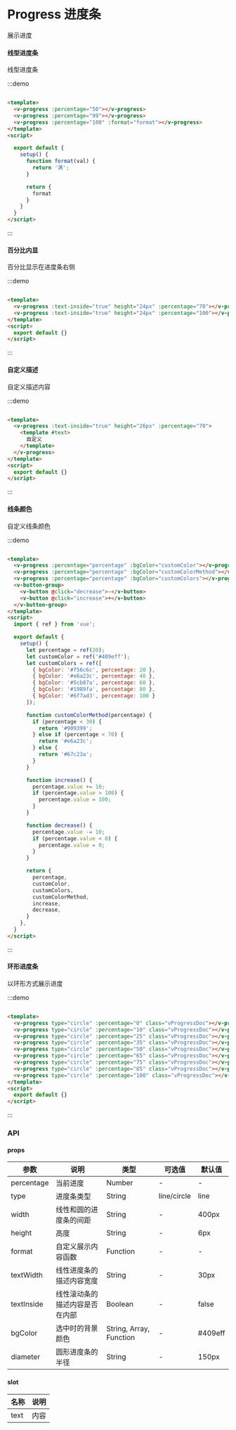 # Progress 进度条

展示进度

#### 线型进度条

线型进度条

:::demo

```html

<template>
  <v-progress :percentage="50"></v-progress>
  <v-progress :percentage="99"></v-progress>
  <v-progress :percentage="100" :format="format"></v-progress>
</template>
<script>

  export default {
    setup() {
      function format(val) {
        return '满';
      }

      return {
        format
      }
    }
  }
</script>
```

:::

#### 百分比内显

百分比显示在进度条右侧

:::demo

```html

<template>
  <v-progress :text-inside="true" height="24px" :percentage="70"></v-progress>
  <v-progress :text-inside="true" height="24px" :percentage="100"></v-progress>
</template>
<script>
  export default {}
</script>
```

:::

#### 自定义描述

自定义描述内容

:::demo

```html

<template>
  <v-progress :text-inside="true" height="26px" :percentage="70">
    <template #text>
      自定义
    </template>
  </v-progress>
</template>
<script>
  export default {}
</script>
```

:::

#### 线条颜色

自定义线条颜色

:::demo

```html

<template>
  <v-progress :percentage="percentage" :bgColor="customColor"></v-progress>
  <v-progress :percentage="percentage" :bgColor="customColorMethod"></v-progress>
  <v-progress :percentage="percentage" :bgColor="customColors"></v-progress>
  <v-button-group>
    <v-button @click="decrease">-</v-button>
    <v-button @click="increase">+</v-button>
  </v-button-group>
</template>
<script>
  import { ref } from 'vue';

  export default {
    setup() {
      let percentage = ref(20);
      let customColor = ref('#409eff');
      let customColors = ref([
        { bgColor: '#f56c6c', percentage: 20 },
        { bgColor: '#e6a23c', percentage: 40 },
        { bgColor: '#5cb87a', percentage: 60 },
        { bgColor: '#1989fa', percentage: 80 },
        { bgColor: '#6f7ad3', percentage: 100 }
      ]);

      function customColorMethod(percentage) {
        if (percentage < 30) {
          return '#909399';
        } else if (percentage < 70) {
          return '#e6a23c';
        } else {
          return '#67c23a';
        }
      }

      function increase() {
        percentage.value += 10;
        if (percentage.value > 100) {
          percentage.value = 100;
        }
      }

      function decrease() {
        percentage.value -= 10;
        if (percentage.value < 0) {
          percentage.value = 0;
        }
      }

      return {
        percentage,
        customColor,
        customColors,
        customColorMethod,
        increase,
        decrease,
      }
    },
  }
</script>
```

:::

#### 环形进度条

以环形方式展示进度

:::demo

```html

<template>
  <v-progress type="circle" :percentage="0" class="vProgressDoc"></v-progress>
  <v-progress type="circle" :percentage="10" class="vProgressDoc"></v-progress>
  <v-progress type="circle" :percentage="25" class="vProgressDoc"></v-progress>
  <v-progress type="circle" :percentage="35" class="vProgressDoc"></v-progress>
  <v-progress type="circle" :percentage="50" class="vProgressDoc"></v-progress>
  <v-progress type="circle" :percentage="65" class="vProgressDoc"></v-progress>
  <v-progress type="circle" :percentage="75" class="vProgressDoc"></v-progress>
  <v-progress type="circle" :percentage="85" class="vProgressDoc"></v-progress>
  <v-progress type="circle" :percentage="100" class="vProgressDoc"></v-progress>
</template>
<script>
  export default {}
</script>
```

:::

### API

#### props

| 参数      | 说明          | 类型      | 可选值                           | 默认值  |
|---------- |-------------- |---------- |--------------------------------  |-------- |
| percentage | 当前进度 | Number | - | - |
| type | 进度条类型 | String | line/circle | line |
| width | 线性和圆的进度条的间距 | String | - | 400px |
| height | 高度 | String | - | 6px |
| format | 自定义展示内容函数 | Function | - | - |
| textWidth | 线性进度条的描述内容宽度 | String | - | 30px |
| textInside | 线性滚动条的描述内容是否在内部 | Boolean | - | false |
| bgColor | 选中时的背景颜色 | String, Array, Function | - | #409eff |
| diameter | 圆形进度条的半径 | String | - | 150px |

#### slot

| 名称 | 说明 |
|---------- |-------- |
| text | 内容 |
